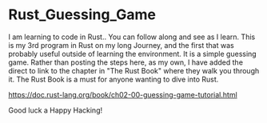 # Rust_Guessing_Game
I am learning to code in Rust.. You can follow along and see as I learn. This is my 3rd program in Rust on my long Journey, and the first that was probably useful outside of learning the environment. It is a simple guessing game.
Rather than posting the steps here, as my own, I have added the direct to link to the chapter in "The Rust Book" where they walk you through it. The Rust Book is a must for anyone wanting to dive into Rust.

https://doc.rust-lang.org/book/ch02-00-guessing-game-tutorial.html

Good luck a Happy Hacking!
